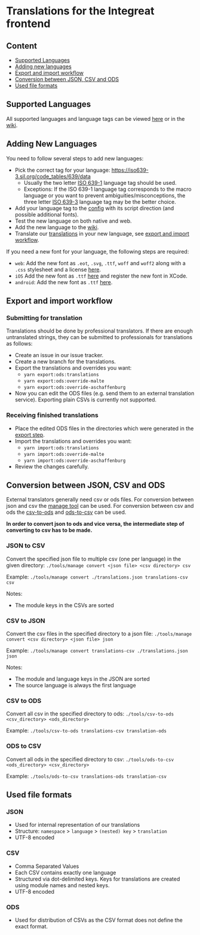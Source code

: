 # Translations for the Integreat frontend

## Content

- [Supported Languages](#supported-languages)
- [Adding new languages](#adding-new-languages)
- [Export and import workflow](#export-and-import-workflow)
- [Conversion between JSON, CSV and ODS](#conversion-between-json-csv-and-ods)
- [Used file formats](#used-file-formats)

## Supported Languages

All supported languages and language tags can be viewed [here](src/config.ts) or in the [wiki](https://wiki.tuerantuer.org/integreat-languages).

## Adding New Languages

You need to follow several steps to add new languages:

- Pick the correct tag for your language: https://iso639-3.sil.org/code_tables/639/data
  - Usually the two letter [ISO 639-1](https://en.wikipedia.org/wiki/ISO_639-1) language tag should be used.
  - Exceptions: If the ISO 639-1 language tag corresponds to the macro language or you want to prevent ambiguities/misconceptions,
    the three letter [ISO 639-3](https://en.wikipedia.org/wiki/ISO_639-3) language tag may be the better choice.
- Add your language tag to the [config](src/config.ts) with its script direction (and possible additional fonts).
- Test the new language on both native and web.
- Add the new language to the [wiki](https://wiki.tuerantuer.org/integreat-languages).
- Translate our [translations](translations.json) in your new language, see [export and import workflow](#export-and-import-workflow).

If you need a new font for your language, the following steps are required:

- `web`: Add the new font as `.eot`, `.svg`, `.ttf`, `woff` and `woff2` along with a `.css` stylesheet and a license [here](../web/www/fonts).
- `iOS` Add the new font as `.ttf` [here](../native/ios/Integreat/fonts) and register the new font in XCode.
- `android`: Add the new font as `.ttf` [here](../native/android/app/src/main/assets/fonts).

## Export and import workflow

### Submitting for translation

Translations should be done by professional translators. If there are enough untranslated strings,
they can be submitted to professionals for translations as follows:

- Create an issue in our issue tracker.
- Create a new branch for the translations.
- Export the translations and overrides you want:
  - `yarn export:ods:translations`
  - `yarn export:ods:override-malte`
  - `yarn export:ods:override-aschaffenburg`
- Now you can edit the ODS files (e.g. send them to an external translation service). Exporting plain CSVs is currently not supported.

### Receiving finished translations

- Place the edited ODS files in the directories which were generated in the [export step](#submitting-for-translation).
- Import the translations and overrides you want:
  - `yarn import:ods:translations`
  - `yarn import:ods:override-malte`
  - `yarn import:ods:override-aschaffenburg`
- Review the changes carefully.

## Conversion between JSON, CSV and ODS

External translators generally need csv or ods files.
For conversion between json and csv the [manage tool](tools/manage.js) can be used.
For conversion between csv and ods the [csv-to-ods](tools/csv-to-ods) and [ods-to-csv](tools/ods-to-csv) can be used.

**In order to convert json to ods and vice versa, the intermediate step of converting to csv has to be made.**

### JSON to CSV

Convert the specified json file to multiple csv (one per language) in the given directory:
`./tools/manage convert <json file> <csv directory> csv`

Example: `./tools/manage convert ./translations.json translations-csv csv`

Notes:

- The module keys in the CSVs are sorted

### CSV to JSON

Convert the csv files in the specified directory to a json file:
`./tools/manage convert <csv directory> <json file> json`

Example: `./tools/manage convert translations-csv ./translations.json json`

Notes:

- The module and language keys in the JSON are sorted
- The source language is always the first language

### CSV to ODS

Convert all csv in the specified directory to ods: `./tools/csv-to-ods <csv_directory> <ods_directory>`

Example: `./tools/csv-to-ods translations-csv translation-ods`

### ODS to CSV

Convert all ods in the specified directory to csv: `./tools/ods-to-csv <ods_directory> <csv_directory>`

Example: `./tools/ods-to-csv translations-ods translation-csv`

## Used file formats

### JSON

- Used for internal representation of our translations
- Structure: `namespace` > `language` > `(nested) key` > `translation`
- UTF-8 encoded

### CSV

- Comma Separated Values
- Each CSV contains exactly one language
- Structured via dot-delimited keys. Keys for translations are created using module names and nested keys.
- UTF-8 encoded

### ODS

- Used for distribution of CSVs as the CSV format does not define the exact format.
